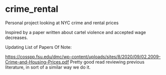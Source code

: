 # crime_rental
Personal project looking at NYC crime and rental prices

Inspired by a paper written about cartel violence and accepted wage decreases. 

Updating List of Papers Of Note: 

https://cosspp.fsu.edu/dmc/wp-content/uploads/sites/8/2020/09/02.2009-Crime-and-Housing-Prices.pdf
Pretty good read reviewing previous literature, in sort of a similar way we do it. 
